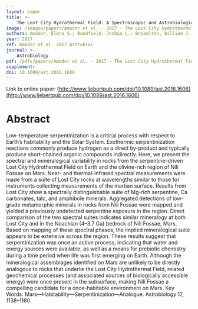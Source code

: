 ```yaml
---
layout: paper
title: >-
    The Lost City Hydrothermal Field: A Spectroscopic and Astrobiological Analogue for Nili Fossae, Mars
image: /images/papers/Amador et al. - 2017 - The Lost City Hydrothermal Field A Spectroscopic .png
authors: Amador, Elena S.; Bandfield, Joshua L.; Brazelton, William J.; Kelley, Deborah
year: 2017
ref: Amador et al. 2017 Astrobiol
journal: >-
    Astrobiology
pdf: /pdfs/papers/Amador et al. - 2017 - The Lost City Hydrothermal Field A Spectroscopic .pdf
supplement: 
doi: 10.1089/ast.2016.1606
---
```


Link to online paper: [http://www.liebertpub.com/doi/10.1089/ast.2016.1606](http://www.liebertpub.com/doi/10.1089/ast.2016.1606)

# Abstract

Low-temperature serpentinization is a critical process with respect to Earth’s habitability and the Solar System. Exothermic serpentinization reactions commonly produce hydrogen as a direct by-product and typically produce short-chained organic compounds indirectly. Here, we present the spectral and mineralogical variability in rocks from the serpentine-driven Lost City Hydrothermal Field on Earth and the olivine-rich region of Nili Fossae on Mars. Near- and thermal-infrared spectral measurements were made from a suite of Lost City rocks at wavelengths similar to those for instruments collecting measurements of the martian surface. Results from Lost City show a spectrally distinguishable suite of Mg-rich serpentine, Ca carbonates, talc, and amphibole minerals. Aggregated detections of low-grade metamorphic minerals in rocks from Nili Fossae were mapped and yielded a previously undetected serpentine exposure in the region. Direct comparison of the two spectral suites indicates similar mineralogy at both Lost City and in the Noachian (4–3.7 Ga) bedrock of Nili Fossae, Mars. Based on mapping of these spectral phases, the implied mineralogical suite appears to be extensive across the region. These results suggest that serpentinization was once an active process, indicating that water and energy sources were available, as well as a means for prebiotic chemistry during a time period when life was ﬁrst emerging on Earth. Although the mineralogical assemblages identiﬁed on Mars are unlikely to be directly analogous to rocks that underlie the Lost City Hydrothermal Field, related geochemical processes (and associated sources of biologically accessible energy) were once present in the subsurface, making Nili Fossae a compelling candidate for a once-habitable environment on Mars. Key Words: Mars—Habitability—Serpentinization—Analogue. Astrobiology 17, 1138–1160.


